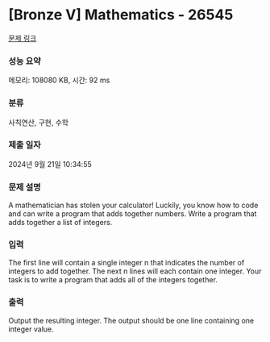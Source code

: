 # [Bronze V] Mathematics - 26545 

[문제 링크](https://www.acmicpc.net/problem/26545) 

### 성능 요약

메모리: 108080 KB, 시간: 92 ms

### 분류

사칙연산, 구현, 수학

### 제출 일자

2024년 9월 21일 10:34:55

### 문제 설명

<p>A mathematician has stolen your calculator! Luckily, you know how to code and can write a program that adds together numbers. Write a program that adds together a list of integers.</p>

### 입력 

 <p>The first line will contain a single integer n that indicates the number of integers to add together. The next n lines will each contain one integer. Your task is to write a program that adds all of the integers together.</p>

### 출력 

 <p>Output the resulting integer. The output should be one line containing one integer value.</p>

